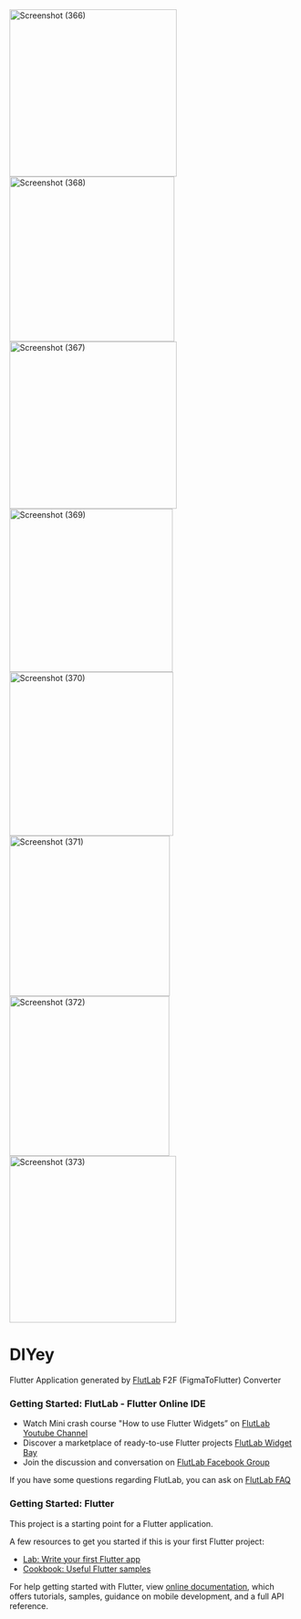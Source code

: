 <img width="293" alt="Screenshot (366)" src="https://user-images.githubusercontent.com/89899174/163713018-5d94afe6-5eac-4096-9d02-bfb9094561f2.png">
<img width="289" alt="Screenshot (368)" src="https://user-images.githubusercontent.com/89899174/163713030-668c8c2c-4efa-46d9-8aee-95046c2aad71.png">
<img width="293" alt="Screenshot (367)" src="https://user-images.githubusercontent.com/89899174/163713057-921ed193-7bfa-4340-8bc9-632bebd842e9.png">
<img width="286" alt="Screenshot (369)" src="https://user-images.githubusercontent.com/89899174/163713076-78f617bd-83cb-4ab9-b188-be555f33649d.png">
<img width="287" alt="Screenshot (370)" src="https://user-images.githubusercontent.com/89899174/163713080-f3c3f764-e6ea-4bcb-82b1-0ff0de6de953.png">
<img width="281" alt="Screenshot (371)" src="https://user-images.githubusercontent.com/89899174/163713089-067ba9ac-a7eb-4f03-b1fd-2d6dc38dae29.png">
<img width="280" alt="Screenshot (372)" src="https://user-images.githubusercontent.com/89899174/163713098-a65aa5f2-5ab4-47c9-849a-f53365c0130b.png">
<img width="292" alt="Screenshot (373)" src="https://user-images.githubusercontent.com/89899174/163713119-7f894d1c-dfe3-493c-b119-a2d6b3d4dfd5.png">


# DIYey

Flutter Application generated by [FlutLab](https://flutlab.io) F2F (FigmaToFlutter) Converter

### Getting Started: FlutLab - Flutter Online IDE

- Watch Mini crash course "How to use Flutter Widgets” on [FlutLab Youtube Channel](https://www.youtube.com/channel/UC7ZOPQm4JFlvBc9WeynLX_g)
- Discover a marketplace of ready-to-use Flutter projects [FlutLab Widget Bay](https://widgetbay.flutlab.io/)
- Join the discussion and conversation on [FlutLab Facebook Group](https://www.facebook.com/groups/flutlab/)

If you have some questions regarding FlutLab, you can ask on [FlutLab FAQ](https://faq.flutlab.io/)

### Getting Started: Flutter

This project is a starting point for a Flutter application.

A few resources to get you started if this is your first Flutter project:

- [Lab: Write your first Flutter app](https://flutter.dev/docs/get-started/codelab)
- [Cookbook: Useful Flutter samples](https://flutter.dev/docs/cookbook)

For help getting started with Flutter, view
[online documentation](https://flutter.dev/docs), which offers tutorials,
samples, guidance on mobile development, and a full API reference.
